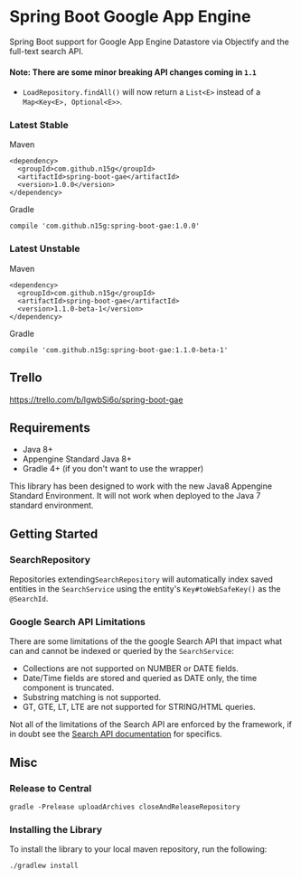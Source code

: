 # Spring Boot Google App Engine

Spring Boot support for Google App Engine Datastore via Objectify and the full-text search API.

#### Note: There are some minor breaking API changes coming in `1.1`
* `LoadRepository.findAll()` will now return a `List<E>` instead of a `Map<Key<E>, Optional<E>>`. 

### Latest Stable

Maven
```
<dependency>
  <groupId>com.github.n15g</groupId>
  <artifactId>spring-boot-gae</artifactId>
  <version>1.0.0</version>
</dependency>
```

Gradle
```
compile 'com.github.n15g:spring-boot-gae:1.0.0'
```

### Latest Unstable

Maven
```
<dependency>
  <groupId>com.github.n15g</groupId>
  <artifactId>spring-boot-gae</artifactId>
  <version>1.1.0-beta-1</version>
</dependency>
```

Gradle
```
compile 'com.github.n15g:spring-boot-gae:1.1.0-beta-1'
```

## Trello
https://trello.com/b/lgwbSi6o/spring-boot-gae

## Requirements

* Java 8+
* Appengine Standard Java 8+
* Gradle 4+ (if you don't want to use the wrapper)

This library has been designed to work with the new Java8 Appengine Standard Environment. It will not work
when deployed to the Java 7 standard environment.

## Getting Started

### SearchRepository
Repositories extending`SearchRepository` will automatically index saved entities in the `SearchService` using
the entity's `Key#toWebSafeKey()` as the `@SearchId`.

### Google Search API Limitations

There are some limitations of the the google Search API that impact what can and cannot be indexed or queried
by the `SearchService`:

* Collections are not supported on NUMBER or DATE fields.
* Date/Time fields are stored and queried as DATE only, the time component is truncated.
* Substring matching is not supported.
* GT, GTE, LT, LTE are not supported for STRING/HTML queries.

Not all of the limitations of the Search API are enforced by the framework, if in doubt see the
[Search API documentation](https://cloud.google.com/appengine/docs/standard/java/search/) for specifics.


## Misc

### Release to Central

```
gradle -Prelease uploadArchives closeAndReleaseRepository
```

### Installing the Library
To install the library to your local maven repository, run the following:

```
./gradlew install
```